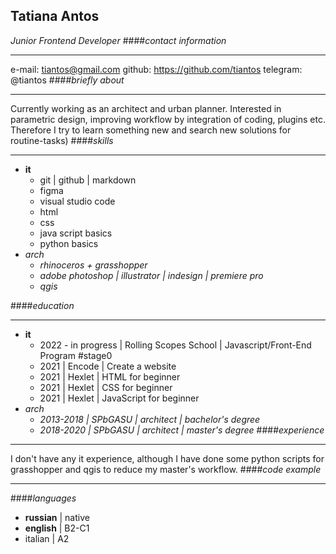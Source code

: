 ## Tatiana Antos
_Junior Frontend Developer_
####_contact information_
___
e-mail: tiantos@gmail.com
github: https://github.com/tiantos
telegram: @tiantos
####_briefly about_
___
Currently working as an architect and urban planner. 
Interested in parametric design, improving workflow by integration of coding, plugins etc. 
Therefore I try to learn something new and search new solutions for routine-tasks)
####_skills_
___
* __it__
    * git | github | markdown
    * figma
    * visual studio code
    * html
    * css
    * java script basics
    * python basics
* _arch_
    * _rhinoceros + grasshopper_
    * _adobe photoshop | illustrator | indesign | premiere pro_
    * _qgis_

####_education_
___
* __it__
    * 2022 - in progress | Rolling Scopes School | Javascript/Front-End Program #stage0
    * 2021 | Encode | Create a website
    * 2021 | Hexlet | HTML for beginner
    * 2021 | Hexlet | CSS for beginner
    * 2021 | Hexlet | JavaScript for beginner
* _arch_   
    * _2013-2018 | SPbGASU | architect | bachelor's degree_
    * _2018-2020 | SPbGASU | architect | master's degree_
####_experience_
___
I don't have any it experience,  although I have done some python scripts for grasshopper and qgis to reduce my master's workflow.
####_code example_
___
####_languages_
* __russian__ | native
* __english__ | B2-C1
* italian | A2